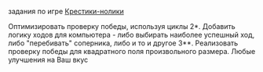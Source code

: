 задания по игре [Крестики-нолики](https://github.com/Antonyo891/SemTwoHW/blob/master/tictactoe/Game.java)

Оптимизировать проверку победы, используя циклы 2*. Добавить логику ходов для компьютера - либо выбирать наиболее успешный ход, либо "перебивать" соперника, либо и то и другое 3**. Реализовать проверку победы для квадратного поля произвольного размера.
Любые улучшения на Ваш вкус
